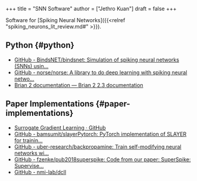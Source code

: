 +++
title = "SNN Software"
author = ["Jethro Kuan"]
draft = false
+++

Software for [Spiking Neural Networks]({{<relref "spiking_neurons_lit_review.md#" >}}).


## Python {#python}

-   [GitHub - BindsNET/bindsnet: Simulation of spiking neural networks (SNNs) usin...](https://github.com/BindsNET/bindsnet)
-   [GitHub - norse/norse: A library to do deep learning with spiking neural netwo...](https://github.com/norse/norse/)
-   [Brian 2 documentation — Brian 2 2.3 documentation](https://brian2.readthedocs.io/en/stable/)


## Paper Implementations {#paper-implementations}

-   [Surrogate Gradient Learning · GitHub](https://github.com/surrogate-gradient-learning)
-   [GitHub - bamsumit/slayerPytorch: PyTorch implementation of SLAYER for trainin...](https://github.com/bamsumit/slayerPytorch)
-   [GitHub - uber-research/backpropamine: Train self-modifying neural networks wi...](https://github.com/uber-research/backpropamine)
-   [GitHub - fzenke/pub2018superspike: Code from our paper: SuperSpike: Supervise...](https://github.com/fzenke/pub2018superspike)
-   [GitHub - nmi-lab/dcll](https://github.com/nmi-lab/dcll)